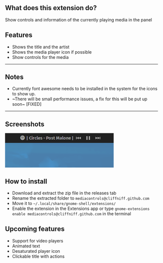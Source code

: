 ## What does this extension do?

Show controls and information of the currently playing media in the panel

## Features

-   Shows the title and the artist
-   Shows the media player icon if possible
-   Show controls for the media

---

## Notes

-   Currently font awesome needs to be installed in the system for the icons to show up.
-   ~There will be small performance issues, a fix for this will be put up soon~ [FIXED]

---

## Screenshots

![Screenshot](screenshot.png)

## How to install

-   Download and extract the zip file in the releases tab
-   Rename the extracted folder to `mediacontrols@cliffniff.github.com`
-   Move it to `~/.local/share/gnome-shell/extensions/`
-   Enable the extension in the Extensions app or type `gnome-extensions enable mediacontrols@cliffniff.github.com` in the terminal

## Upcoming features

-  Support for video players
-  Animated text
-  Desaturated player icon
-  Clickable title with actions